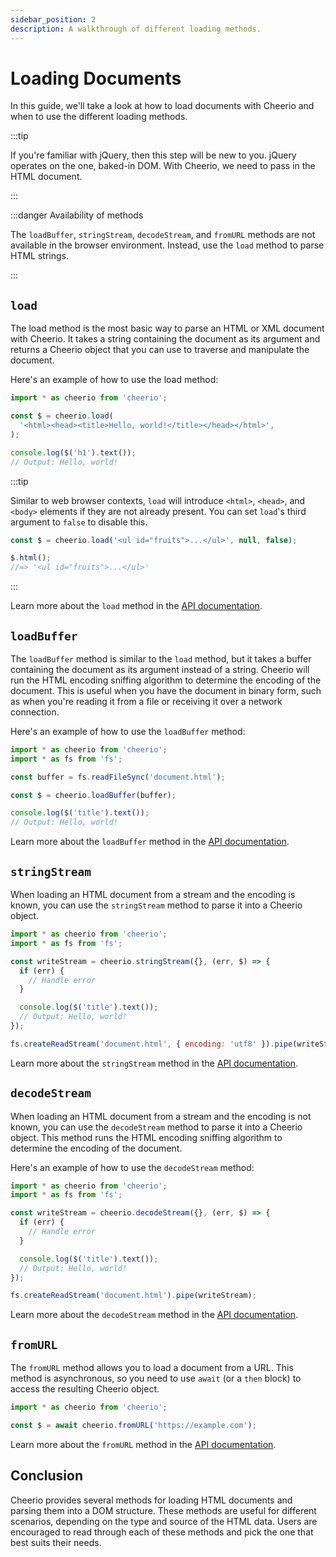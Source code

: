 ```yaml
---
sidebar_position: 2
description: A walkthrough of different loading methods.
---
```


# Loading Documents

In this guide, we'll take a look at how to load documents with Cheerio and when
to use the different loading methods.

:::tip

If you're familiar with jQuery, then this step will be new to you. jQuery
operates on the one, baked-in DOM. With Cheerio, we need to pass in the HTML
document.

:::

:::danger Availability of methods

The `loadBuffer`, `stringStream`, `decodeStream`, and `fromURL` methods are not
available in the browser environment. Instead, use the `load` method to parse
HTML strings.

:::

## `load`

The load method is the most basic way to parse an HTML or XML document with
Cheerio. It takes a string containing the document as its argument and returns a
Cheerio object that you can use to traverse and manipulate the document.

Here's an example of how to use the load method:

```js
import * as cheerio from 'cheerio';

const $ = cheerio.load(
  '<html><head><title>Hello, world!</title></head></html>',
);

console.log($('h1').text());
// Output: Hello, world!
```

:::tip

Similar to web browser contexts, `load` will introduce `<html>`, `<head>`, and
`<body>` elements if they are not already present. You can set `load`'s third
argument to `false` to disable this.

```js
const $ = cheerio.load('<ul id="fruits">...</ul>', null, false);

$.html();
//=> '<ul id="fruits">...</ul>'
```

:::

Learn more about the `load` method in the [API documentation](/docs/api/#load).

## `loadBuffer`

The `loadBuffer` method is similar to the `load` method, but it takes a buffer
containing the document as its argument instead of a string. Cheerio will run
the HTML encoding sniffing algorithm to determine the encoding of the document.
This is useful when you have the document in binary form, such as when you're
reading it from a file or receiving it over a network connection.

Here's an example of how to use the `loadBuffer` method:

```js
import * as cheerio from 'cheerio';
import * as fs from 'fs';

const buffer = fs.readFileSync('document.html');

const $ = cheerio.loadBuffer(buffer);

console.log($('title').text());
// Output: Hello, world!
```

Learn more about the `loadBuffer` method in the
[API documentation](/docs/api/#loadbuffer).

## `stringStream`

When loading an HTML document from a stream and the encoding is known, you can
use the `stringStream` method to parse it into a Cheerio object.

```js
import * as cheerio from 'cheerio';
import * as fs from 'fs';

const writeStream = cheerio.stringStream({}, (err, $) => {
  if (err) {
    // Handle error
  }

  console.log($('title').text());
  // Output: Hello, world!
});

fs.createReadStream('document.html', { encoding: 'utf8' }).pipe(writeStream);
```

Learn more about the `stringStream` method in the
[API documentation](/docs/api/#stringstream).

## `decodeStream`

When loading an HTML document from a stream and the encoding is not known, you
can use the `decodeStream` method to parse it into a Cheerio object. This method
runs the HTML encoding sniffing algorithm to determine the encoding of the
document.

Here's an example of how to use the `decodeStream` method:

```js
import * as cheerio from 'cheerio';
import * as fs from 'fs';

const writeStream = cheerio.decodeStream({}, (err, $) => {
  if (err) {
    // Handle error
  }

  console.log($('title').text());
  // Output: Hello, world!
});

fs.createReadStream('document.html').pipe(writeStream);
```

Learn more about the `decodeStream` method in the
[API documentation](/docs/api/#decodestream).

## `fromURL`

The `fromURL` method allows you to load a document from a URL. This method is
asynchronous, so you need to use `await` (or a `then` block) to access the
resulting Cheerio object.

```js
import * as cheerio from 'cheerio';

const $ = await cheerio.fromURL('https://example.com');
```

Learn more about the `fromURL` method in the
[API documentation](/docs/api/#fromurl).

## Conclusion

Cheerio provides several methods for loading HTML documents and parsing them
into a DOM structure. These methods are useful for different scenarios,
depending on the type and source of the HTML data. Users are encouraged to read
through each of these methods and pick the one that best suits their needs.

<!-- Based on ChatGPT with the prompt: Write a guide in Markdown for loading documents with Cheerio, explaining when to use `load`, `loadBuffer`, `stringStream`, `decodeStream`, and `fromURL`. Methods that deal with binary data run the HTML encoding sniffing algorithm and are recommended when the encoding is not known. The guide should be ready to be published on Cheerio's website. Use modern JavaScript with imports in the examples. -->
